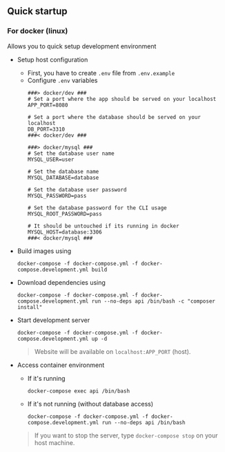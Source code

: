 ## Quick startup

### For docker (linux)

Allows you to quick setup development environment

- Setup host configuration
    - First, you have to create `.env` file from `.env.example`
    - Configure `.env` variables
        ```
        ###> docker/dev ###
        # Set a port where the app should be served on your localhost
        APP_PORT=8080
      
        # Set a port where the database should be served on your localhost
        DB_PORT=3310
        ###< docker/dev ###
      
        ###> docker/mysql ###
        # Set the database user name
        MYSQL_USER=user
      
        # Set the database name
        MYSQL_DATABASE=database
      
        # Set the database user password
        MYSQL_PASSWORD=pass
      
        # Set the database password for the CLI usage
        MYSQL_ROOT_PASSWORD=pass
      
        # It should be untouched if its running in docker
        MYSQL_HOST=database:3306
        ###< docker/mysql ###
        ```
      
- Build images using
    ```
    docker-compose -f docker-compose.yml -f docker-compose.development.yml build
    ```
  
- Download dependencies using
    ```
    docker-compose -f docker-compose.yml -f docker-compose.development.yml run --no-deps api /bin/bash -c "composer install"
    ```

- Start development server
    ```
    docker-compose -f docker-compose.yml -f docker-compose.development.yml up -d
    ```
    > Website will be available on `localhost:APP_PORT` (host).

- Access container environment
    - If it's running
      ```
      docker-compose exec api /bin/bash
      ```
      
    - If it's not running (without database access)
      ```
      docker-compose -f docker-compose.yml -f docker-compose.development.yml run --no-deps api /bin/bash
      ```
      
    > If you want to stop the server, type
      `docker-compose stop` on your host machine.

